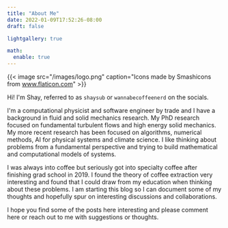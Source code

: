 ```yaml
---
title: "About Me"
date: 2022-01-09T17:52:26-08:00
draft: false

lightgallery: true

math:
  enable: true
---
```


{{< image src="/images/logo.png" caption="Icons made by Smashicons from www.flaticon.com" >}}

Hi! I'm Shay, referred to as `shaysub` or `wannabecoffeenerd` on the socials.

I'm a computational physicist and software engineer by trade and I have a background in fluid and solid mechanics research. My PhD research focused on fundamental turbulent flows and high energy solid mechanics. My more recent research has been focused on algorithms, numerical methods, AI for physical systems and climate science. I like thinking about problems from a fundamental perspective and trying to build mathematical and computational models of systems.

I was always into coffee but seriously got into specialty coffee after finishing grad school in 2019. I found the theory of coffee extraction very interesting and found that I could draw from my education when thinking about these problems. I am starting this blog so I can document some of my thoughts and hopefully spur on interesting discussions and collaborations.

I hope you find some of the posts here interesting and please comment here or reach out to me with suggestions or thoughts.
